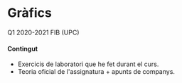 # Gràfics

Q1 2020-2021 FIB (UPC)

#### Contingut
* Exercicis de laboratori que he fet durant el curs.
* Teoria oficial de l'assignatura + apunts de companys.
